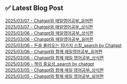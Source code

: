 
## ✅ Latest Blog Post
 
[2025/03/07 - Chatgpt와 매일영어공부_유머편](https://3hongstore.tistory.com/76) <br/>
[2025/03/07 - Chatgpt와 매일영어공부_상식편](https://3hongstore.tistory.com/75) <br/>
[2025/03/06 - Chatgpt와 매일영어공부_상식편](https://3hongstore.tistory.com/74) <br/>
[2025/03/06 - Chatgpt와 매일영어공부_유머편](https://3hongstore.tistory.com/73) <br/>
[2025/03/06 - 돈을 불러오는 10가지 스킬_search by Chatgpt](https://3hongstore.tistory.com/72) <br/>
[2025/03/06 - Chatgpt와 함께 매일영어공부_유머편](https://3hongstore.tistory.com/71) <br/>
[2025/03/06 - Chatgpt와 함께 매일 영어공부_상식편](https://3hongstore.tistory.com/70) <br/>
[2025/03/06 - 책의 중요성_search by chatgpt](https://3hongstore.tistory.com/69) <br/>
[2025/03/05 - Chatgpt와 함께 매일 영어공부_상식편](https://3hongstore.tistory.com/68) <br/>
[2025/03/05 - Chatgpt와 함께 매일 영어공부_유머편](https://3hongstore.tistory.com/67) <br/>
